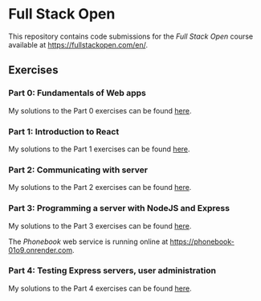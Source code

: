 # Full Stack Open

This repository contains code submissions for the *Full Stack Open* course available at https://fullstackopen.com/en/.


## Exercises

### Part 0: Fundamentals of Web apps

My solutions to the Part 0 exercises can be found [here](./exercises/part0/README.md).

### Part 1: Introduction to React

My solutions to the Part 1 exercises can be found [here](./exercises/part1/).

### Part 2: Communicating with server

My solutions to the Part 2 exercises can be found [here](./exercises/part2/).

### Part 3: Programming a server with NodeJS and Express

My solutions to the Part 3 exercises can be found [here](./exercises/part3/).

The *Phonebook* web service is running online at <https://phonebook-01o9.onrender.com>.

### Part 4: Testing Express servers, user administration

My solutions to the Part 4 exercises can be found [here](./exercises/part4/).
